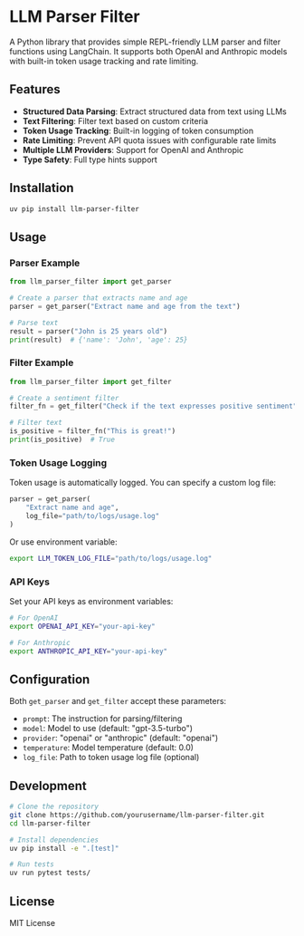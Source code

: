 # LLM Parser Filter

A Python library that provides simple REPL-friendly LLM parser and filter functions using LangChain. It supports both OpenAI and Anthropic models with built-in token usage tracking and rate limiting.

## Features

- **Structured Data Parsing**: Extract structured data from text using LLMs
- **Text Filtering**: Filter text based on custom criteria
- **Token Usage Tracking**: Built-in logging of token consumption
- **Rate Limiting**: Prevent API quota issues with configurable rate limits
- **Multiple LLM Providers**: Support for OpenAI and Anthropic
- **Type Safety**: Full type hints support

## Installation

```bash
uv pip install llm-parser-filter
```

## Usage

### Parser Example

```python
from llm_parser_filter import get_parser

# Create a parser that extracts name and age
parser = get_parser("Extract name and age from the text")

# Parse text
result = parser("John is 25 years old")
print(result)  # {'name': 'John', 'age': 25}
```

### Filter Example

```python
from llm_parser_filter import get_filter

# Create a sentiment filter
filter_fn = get_filter("Check if the text expresses positive sentiment")

# Filter text
is_positive = filter_fn("This is great!")
print(is_positive)  # True
```

### Token Usage Logging

Token usage is automatically logged. You can specify a custom log file:

```python
parser = get_parser(
    "Extract name and age",
    log_file="path/to/logs/usage.log"
)
```

Or use environment variable:
```bash
export LLM_TOKEN_LOG_FILE="path/to/logs/usage.log"
```

### API Keys

Set your API keys as environment variables:

```bash
# For OpenAI
export OPENAI_API_KEY="your-api-key"

# For Anthropic
export ANTHROPIC_API_KEY="your-api-key"
```

## Configuration

Both `get_parser` and `get_filter` accept these parameters:

- `prompt`: The instruction for parsing/filtering
- `model`: Model to use (default: "gpt-3.5-turbo")
- `provider`: "openai" or "anthropic" (default: "openai")
- `temperature`: Model temperature (default: 0.0)
- `log_file`: Path to token usage log file (optional)

## Development

```bash
# Clone the repository
git clone https://github.com/yourusername/llm-parser-filter.git
cd llm-parser-filter

# Install dependencies
uv pip install -e ".[test]"

# Run tests
uv run pytest tests/
```

## License

MIT License